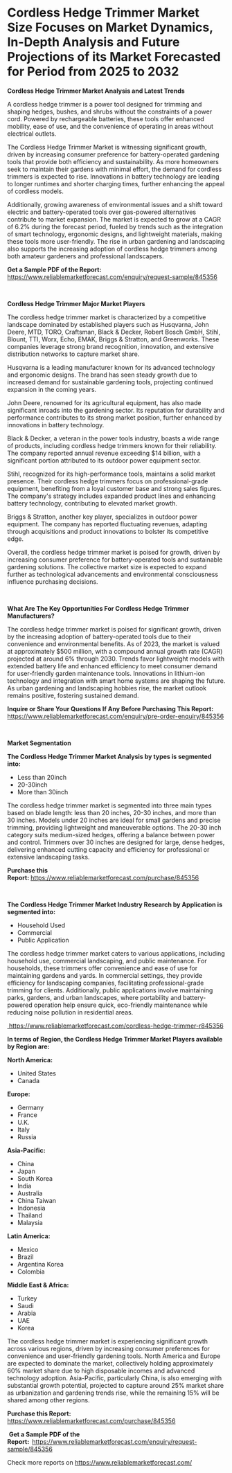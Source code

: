 <p><h1>Cordless Hedge Trimmer Market Size Focuses on Market Dynamics, In-Depth Analysis and Future Projections of its Market Forecasted for Period from 2025 to 2032</h1></p><p><strong>Cordless Hedge Trimmer Market Analysis and Latest Trends</strong></p>
<p><p>A cordless hedge trimmer is a power tool designed for trimming and shaping hedges, bushes, and shrubs without the constraints of a power cord. Powered by rechargeable batteries, these tools offer enhanced mobility, ease of use, and the convenience of operating in areas without electrical outlets. </p><p>The Cordless Hedge Trimmer Market is witnessing significant growth, driven by increasing consumer preference for battery-operated gardening tools that provide both efficiency and sustainability. As more homeowners seek to maintain their gardens with minimal effort, the demand for cordless trimmers is expected to rise. Innovations in battery technology are leading to longer runtimes and shorter charging times, further enhancing the appeal of cordless models. </p><p>Additionally, growing awareness of environmental issues and a shift toward electric and battery-operated tools over gas-powered alternatives contribute to market expansion. The market is expected to grow at a CAGR of 6.2% during the forecast period, fueled by trends such as the integration of smart technology, ergonomic designs, and lightweight materials, making these tools more user-friendly. The rise in urban gardening and landscaping also supports the increasing adoption of cordless hedge trimmers among both amateur gardeners and professional landscapers.</p></p>
<p><strong>Get a Sample PDF of the Report:&nbsp;</strong> <a href="https://www.reliablemarketforecast.com/enquiry/request-sample/845356?utm_campaign=3197&utm_medium=2&utm_source=Github&utm_content=ia&utm_term=09042025&utm_id=cordless-hedge-trimmer">https://www.reliablemarketforecast.com/enquiry/request-sample/845356</a></p>
<p>&nbsp;</p>
<p><strong>Cordless Hedge Trimmer Major Market Players</strong></p>
<p><p>The cordless hedge trimmer market is characterized by a competitive landscape dominated by established players such as Husqvarna, John Deere, MTD, TORO, Craftsman, Black & Decker, Robert Bosch GmbH, Stihl, Blount, TTI, Worx, Echo, EMAK, Briggs & Stratton, and Greenworks. These companies leverage strong brand recognition, innovation, and extensive distribution networks to capture market share.</p><p>Husqvarna is a leading manufacturer known for its advanced technology and ergonomic designs. The brand has seen steady growth due to increased demand for sustainable gardening tools, projecting continued expansion in the coming years.</p><p>John Deere, renowned for its agricultural equipment, has also made significant inroads into the gardening sector. Its reputation for durability and performance contributes to its strong market position, further enhanced by innovations in battery technology.</p><p>Black & Decker, a veteran in the power tools industry, boasts a wide range of products, including cordless hedge trimmers known for their reliability. The company reported annual revenue exceeding $14 billion, with a significant portion attributed to its outdoor power equipment sector.</p><p>Stihl, recognized for its high-performance tools, maintains a solid market presence. Their cordless hedge trimmers focus on professional-grade equipment, benefiting from a loyal customer base and strong sales figures. The company's strategy includes expanded product lines and enhancing battery technology, contributing to elevated market growth.</p><p>Briggs & Stratton, another key player, specializes in outdoor power equipment. The company has reported fluctuating revenues, adapting through acquisitions and product innovations to bolster its competitive edge.</p><p>Overall, the cordless hedge trimmer market is poised for growth, driven by increasing consumer preference for battery-operated tools and sustainable gardening solutions. The collective market size is expected to expand further as technological advancements and environmental consciousness influence purchasing decisions.</p></p>
<p>&nbsp;</p>
<p><strong>What Are The Key Opportunities For Cordless Hedge Trimmer Manufacturers?</strong></p>
<p><p>The cordless hedge trimmer market is poised for significant growth, driven by the increasing adoption of battery-operated tools due to their convenience and environmental benefits. As of 2023, the market is valued at approximately $500 million, with a compound annual growth rate (CAGR) projected at around 6% through 2030. Trends favor lightweight models with extended battery life and enhanced efficiency to meet consumer demand for user-friendly garden maintenance tools. Innovations in lithium-ion technology and integration with smart home systems are shaping the future. As urban gardening and landscaping hobbies rise, the market outlook remains positive, fostering sustained demand.</p></p>
<p><strong>Inquire or Share Your Questions If Any Before Purchasing This Report:</strong> <a href="https://www.reliablemarketforecast.com/enquiry/pre-order-enquiry/845356?utm_campaign=3197&utm_medium=2&utm_source=Github&utm_content=ia&utm_term=09042025&utm_id=cordless-hedge-trimmer">https://www.reliablemarketforecast.com/enquiry/pre-order-enquiry/845356</a></p>
<p>&nbsp;</p>
<p><strong>Market Segmentation</strong></p>
<p><strong>The Cordless Hedge Trimmer Market Analysis by types is segmented into:</strong></p>
<p><ul><li>Less than 20inch</li><li>20-30inch</li><li>More than 30inch</li></ul></p>
<p><p>The cordless hedge trimmer market is segmented into three main types based on blade length: less than 20 inches, 20-30 inches, and more than 30 inches. Models under 20 inches are ideal for small gardens and precise trimming, providing lightweight and maneuverable options. The 20-30 inch category suits medium-sized hedges, offering a balance between power and control. Trimmers over 30 inches are designed for large, dense hedges, delivering enhanced cutting capacity and efficiency for professional or extensive landscaping tasks.</p></p>
<p><strong>Purchase this Report:&nbsp;</strong><a href="https://www.reliablemarketforecast.com/purchase/845356?utm_campaign=3197&utm_medium=2&utm_source=Github&utm_content=ia&utm_term=09042025&utm_id=cordless-hedge-trimmer">https://www.reliablemarketforecast.com/purchase/845356</a></p>
<p>&nbsp;</p>
<p><strong>The Cordless Hedge Trimmer Market Industry Research by Application is segmented into:</strong></p>
<p><ul><li>Household Used</li><li>Commercial</li><li>Public Application</li></ul></p>
<p><p>The cordless hedge trimmer market caters to various applications, including household use, commercial landscaping, and public maintenance. For households, these trimmers offer convenience and ease of use for maintaining gardens and yards. In commercial settings, they provide efficiency for landscaping companies, facilitating professional-grade trimming for clients. Additionally, public applications involve maintaining parks, gardens, and urban landscapes, where portability and battery-powered operation help ensure quick, eco-friendly maintenance while reducing noise pollution in residential areas.</p></p>
<p><a href="https://www.reliablemarketforecast.com/cordless-hedge-trimmer-r845356?utm_campaign=3197&utm_medium=2&utm_source=Github&utm_content=ia&utm_term=09042025&utm_id=cordless-hedge-trimmer">&nbsp;https://www.reliablemarketforecast.com/cordless-hedge-trimmer-r845356</a></p>
<p><strong>In terms of Region, the Cordless Hedge Trimmer Market Players available by Region are:</strong></p>
<p>
    <p> <strong> North America: </strong>
        <ul>
            <li>United States</li>
            <li>Canada</li>
        </ul>
        </p> 
    <p> <strong> Europe: </strong>
        <ul>
            <li>Germany</li>
            <li>France</li>
            <li>U.K.</li>
            <li>Italy</li>
            <li>Russia</li>
        </ul>
        </p> 
    <p> <strong> Asia-Pacific: </strong>
        <ul>
            <li>China</li>
            <li>Japan</li>
            <li>South Korea</li>
            <li>India</li>
            <li>Australia</li>
            <li>China Taiwan</li>
            <li>Indonesia</li>
            <li>Thailand</li>
            <li>Malaysia</li>
        </ul>
        </p> 
    <p> <strong> Latin America: </strong>
        <ul>
            <li>Mexico</li>
            <li>Brazil</li>
            <li>Argentina Korea</li>
            <li>Colombia</li>
        </ul>
        </p> 
    <p> <strong> Middle East & Africa: </strong>
        <ul>
            <li>Turkey</li>
            <li>Saudi</li>
            <li>Arabia</li>
            <li>UAE</li>
            <li>Korea</li>
        </ul>
    </p>
    </p>
<p><p>The cordless hedge trimmer market is experiencing significant growth across various regions, driven by increasing consumer preferences for convenience and user-friendly gardening tools. North America and Europe are expected to dominate the market, collectively holding approximately 60% market share due to high disposable incomes and advanced technology adoption. Asia-Pacific, particularly China, is also emerging with substantial growth potential, projected to capture around 25% market share as urbanization and gardening trends rise, while the remaining 15% will be shared among other regions.</p></p>
<p><strong>Purchase this Report: </strong><a href="https://www.reliablemarketforecast.com/purchase/845356?utm_campaign=3197&utm_medium=2&utm_source=Github&utm_content=ia&utm_term=09042025&utm_id=cordless-hedge-trimmer">https://www.reliablemarketforecast.com/purchase/845356</a></p>
<p>&nbsp;<strong>Get a Sample PDF of the Report:&nbsp;&nbsp;</strong><a href="https://www.reliablemarketforecast.com/enquiry/request-sample/845356?utm_campaign=3197&utm_medium=2&utm_source=Github&utm_content=ia&utm_term=09042025&utm_id=cordless-hedge-trimmer">https://www.reliablemarketforecast.com/enquiry/request-sample/845356</a></p>
<p><strong></strong></p>
<p>Check more reports on <a href="https://www.reliablemarketforecast.com/?utm_campaign=3197&utm_medium=2&utm_source=Github&utm_content=ia&utm_term=09042025&utm_id=cordless-hedge-trimmer">https://www.reliablemarketforecast.com/</a></p>